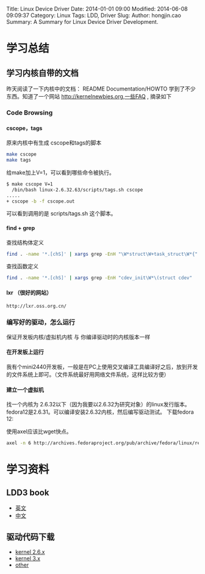 Title: Linux Device Driver 
Date: 2014-01-01 09:00
Modified: 2014-06-08 09:09:37
Category: Linux
Tags: LDD, Driver
Slug: 
Author: hongjin.cao 
Summary: A Summary for Linux Device Driver Development.


# 学习总结

## 学习内核自带的文档

昨天阅读了一下内核中的文档：
README
Documentation/HOWTO
学到了不少东西。知道了一个网站 http://kernelnewbies.org,一些FAQ , 摘录如下

### Code Browsing

#### cscope，tags

原来内核中有生成 cscope和tags的脚本
```sh
make cscope
make tags
```

给make加上V=1，可以看到哪些命令被执行。
```sh
$ make cscope V=1
  /bin/bash linux-2.6.32.63/scripts/tags.sh cscope
.....
+ cscope -b -f cscope.out
```
可以看到调用的是 scripts/tags.sh 这个脚本。

#### find + grep 
查找结构体定义
```sh
find . -name '*.[chS]' | xargs grep -EnH "\W*struct\W+task_struct\W*{"
```

查找函数定义
```sh
find . -name '*.[chS]' | xargs grep -EnH "cdev_init\W*\(struct cdev"
```
#### lxr    （很好的网站）
`http://lxr.oss.org.cn/`

### 编写好的驱动，怎么运行
保证开发板内核/虚拟机内核 与 你编译驱动时的内核版本一样

#### 在开发板上运行
我有个mini2440开发板，一般是在PC上使用交叉编译工具编译好之后，放到开发的文件系统上即可。（文件系统最好用网络文件系统，这样比较方便）

#### 建立一个虚拟机
找一个内核为 2.6.32以下（因为我要以2.6.32为研究对象）的linux发行版本。fedora12是2.6.31。可以编译安装2.6.32内核，然后编写驱动测试。
下载fedora 12:

使用axel应该比wget快点。
```sh
axel -n 6 http://archives.fedoraproject.org/pub/archive/fedora/linux/releases/12/
```

# 学习资料

## LDD3 book

* [英文](http://lwn.net/Kernel/LDD3/)
* [中文](http://oss.org.cn/kernel-book/ldd3/index.html)

## 驱动代码下载
* [kernel 2.6.x](http://examples.oreilly.com/9780596005900/)
* [kernel 3.x](https://github.com/kerneltravel/ldd3-examples-3.x)
* [other](https://github.com/4get/ldd3_examples)


